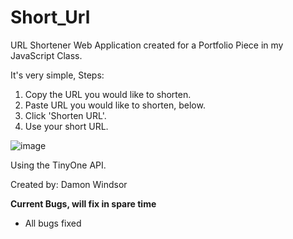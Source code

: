 # Short_Url
URL Shortener Web Application created for a Portfolio Piece in my JavaScript Class.

It's very simple, Steps:
1. Copy the URL you would like to shorten.
2. Paste URL you would like to shorten, below.
3. Click 'Shorten URL'.
4. Use your short URL.

![image](https://user-images.githubusercontent.com/98252803/225173974-8d623e5f-7fd4-469a-8373-9716b51d98af.png)


Using the TinyOne API.

Created by: Damon Windsor


****Current Bugs, will fix in spare time****
- All bugs fixed
